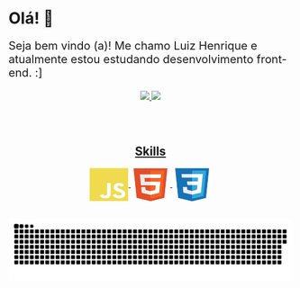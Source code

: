 <h1>Olá! 🐢</h1>
<p style="font-size: 20px">Seja bem vindo (a)! Me chamo Luiz Henrique e atualmente estou estudando desenvolvimento front-end. :]</p>

<div align="center">
  <a href="https://github.com/luizhf42">
  <img height="180em" src="https://github-readme-stats.vercel.app/api?username=luizhf42&show_icons=true&theme=dark&include_all_commits=true&count_private=true"/>
  <img height="180em" src="https://github-readme-stats.vercel.app/api/top-langs/?username=luizhf42&layout=compact&langs_count=7&theme=dark"/>
</div>

##
  
<div style="display: inline_block" align="center"><br>
  <h2 align="center">Skills</h2>
  <img align="center" alt="javacript" height="60" width="70" src="https://raw.githubusercontent.com/devicons/devicon/master/icons/javascript/javascript-plain.svg">
  <img align="center" alt="html" height="60" width="70" src="https://raw.githubusercontent.com/devicons/devicon/master/icons/html5/html5-original.svg">
  <img align="center" alt="Rafa-CSS" height="60" width="70" src="https://raw.githubusercontent.com/devicons/devicon/master/icons/css3/css3-original.svg">
</div>
  
  ##
  
![Snake animation](https://github.com/luizhf42/luizhf42/blob/output/github-contribution-grid-snake.svg)
